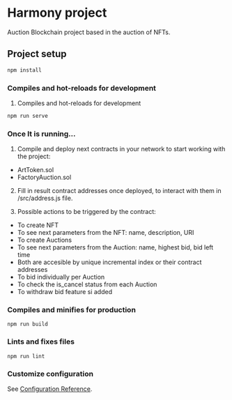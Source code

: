 # Harmony project

Auction Blockchain project based in the auction of NFTs.

## Project setup
```bash
npm install
```

### Compiles and hot-reloads for development
1. Compiles and hot-reloads for development
```bash
npm run serve
```


### Once It is running...
1. Compile and deploy next contracts in your network to start working with the project:
- ArtToken.sol
- FactoryAuction.sol

2. Fill in result contract addresses once deployed, to interact with them in /src/address.js file.

3. Possible actions to be triggered by the contract:
- To create NFT
- To see next parameters from the NFT: name, description, URI
- To create Auctions
- To see next parameters from the Auction: name, highest bid, bid left time
- Both are accesible by unique incremental index or their contract addresses
- To bid individually per Auction
- To check the is_cancel status from each Auction
- To withdraw bid feature si added

### Compiles and minifies for production
```
npm run build
```

### Lints and fixes files
```
npm run lint
```

### Customize configuration
See [Configuration Reference](https://cli.vuejs.org/config/).

